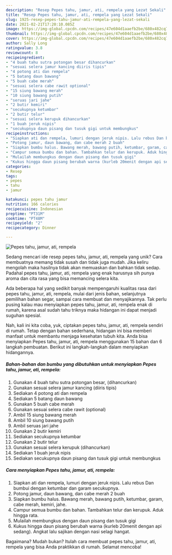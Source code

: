 ```yaml
---
description: "Resep Pepes tahu, jamur, ati, rempela yang Lezat Sekali"
title: "Resep Pepes tahu, jamur, ati, rempela yang Lezat Sekali"
slug: 1925-resep-pepes-tahu-jamur-ati-rempela-yang-lezat-sekali
date: 2021-02-21T17:20:10.085Z
image: https://img-global.cpcdn.com/recipes/47e604d1aaefb2be/680x482cq70/pepes-tahu-jamur-ati-rempela-foto-resep-utama.jpg
thumbnail: https://img-global.cpcdn.com/recipes/47e604d1aaefb2be/680x482cq70/pepes-tahu-jamur-ati-rempela-foto-resep-utama.jpg
cover: https://img-global.cpcdn.com/recipes/47e604d1aaefb2be/680x482cq70/pepes-tahu-jamur-ati-rempela-foto-resep-utama.jpg
author: Sally Long
ratingvalue: 3.8
reviewcount: 8
recipeingredient:
- "4 buah tahu sutra potongan besar dihancurkan"
- "sesuai selera jamur kancing diiris tipis"
- "4 potong ati dan rempela"
- "5 batang daun bawang"
- "5 buah cabe merah"
- "sesuai selera cabe rawit optional"
- "15 siung bawang merah"
- "10 siung bawang putih"
- "seruas jari jahe"
- "2 butir kemiri"
- "secukupnya ketumbar"
- "2 butir telur"
- "sesuai selera kerupuk dihancurkan"
- "1 buah jeruk nipis"
- "secukupnya daun pisang dan tusuk gigi untuk membungkus"
recipeinstructions:
- "Siapkan ati dan rempela, lumuri dengan jeruk nipis. Lalu rebus Dan bumbui dengan ketumbar dan garam secukupnya."
- "Potong jamur, daun bawang, dan cabe merah 2 buah"
- "Siapkan bumbu halus. Bawang merah, bawang putih, ketumbar, garam, cabe merah, kemiri, jahe."
- "Campur semua bumbu dan bahan. Tambahkan telur dan kerupuk. Aduk hingga rata."
- "Mulailah membungkus dengan daun pisang dan tusuk gigi"
- "Kukus hingga daun pisang berubah warna (kurleb 20menit dengan api sedang). Angkat lalu sajikan dengan nasi selagi hangat."
categories:
- Resep
tags:
- pepes
- tahu
- jamur

katakunci: pepes tahu jamur 
nutrition: 166 calories
recipecuisine: Indonesian
preptime: "PT31M"
cooktime: "PT48M"
recipeyield: "2"
recipecategory: Dinner

---
```



![Pepes tahu, jamur, ati, rempela](https://img-global.cpcdn.com/recipes/47e604d1aaefb2be/680x482cq70/pepes-tahu-jamur-ati-rempela-foto-resep-utama.jpg)

Sedang mencari ide resep pepes tahu, jamur, ati, rempela yang unik? Cara membuatnya memang tidak susah dan tidak juga mudah. Jika keliru mengolah maka hasilnya tidak akan memuaskan dan bahkan tidak sedap. Padahal pepes tahu, jamur, ati, rempela yang enak harusnya sih punya aroma dan cita rasa yang bisa memancing selera kita.

Ada beberapa hal yang sedikit banyak mempengaruhi kualitas rasa dari pepes tahu, jamur, ati, rempela, mulai dari jenis bahan, selanjutnya pemilihan bahan segar, sampai cara membuat dan menyajikannya. Tak perlu pusing kalau mau menyiapkan pepes tahu, jamur, ati, rempela enak di rumah, karena asal sudah tahu triknya maka hidangan ini dapat menjadi suguhan spesial.




Nah, kali ini kita coba, yuk, ciptakan pepes tahu, jamur, ati, rempela sendiri di rumah. Tetap dengan bahan sederhana, hidangan ini bisa memberi manfaat untuk membantu menjaga kesehatan tubuh kita. Anda bisa menyiapkan Pepes tahu, jamur, ati, rempela menggunakan 15 bahan dan 6 langkah pembuatan. Berikut ini langkah-langkah dalam menyiapkan hidangannya.

<!--inarticleads1-->

##### Bahan-bahan dan bumbu yang dibutuhkan untuk menyiapkan Pepes tahu, jamur, ati, rempela:

1. Gunakan 4 buah tahu sutra potongan besar, (dihancurkan)
1. Gunakan sesuai selera jamur kancing (diiris tipis)
1. Sediakan 4 potong ati dan rempela
1. Sediakan 5 batang daun bawang
1. Gunakan 5 buah cabe merah
1. Gunakan sesuai selera cabe rawit (optional)
1. Ambil 15 siung bawang merah
1. Ambil 10 siung bawang putih
1. Ambil seruas jari jahe
1. Gunakan 2 butir kemiri
1. Sediakan secukupnya ketumbar
1. Gunakan 2 butir telur
1. Gunakan sesuai selera kerupuk (dihancurkan)
1. Sediakan 1 buah jeruk nipis
1. Sediakan secukupnya daun pisang dan tusuk gigi untuk membungkus




<!--inarticleads2-->

##### Cara menyiapkan Pepes tahu, jamur, ati, rempela:

1. Siapkan ati dan rempela, lumuri dengan jeruk nipis. Lalu rebus Dan bumbui dengan ketumbar dan garam secukupnya.
1. Potong jamur, daun bawang, dan cabe merah 2 buah
1. Siapkan bumbu halus. Bawang merah, bawang putih, ketumbar, garam, cabe merah, kemiri, jahe.
1. Campur semua bumbu dan bahan. Tambahkan telur dan kerupuk. Aduk hingga rata.
1. Mulailah membungkus dengan daun pisang dan tusuk gigi
1. Kukus hingga daun pisang berubah warna (kurleb 20menit dengan api sedang). Angkat lalu sajikan dengan nasi selagi hangat.




Bagaimana? Mudah bukan? Itulah cara membuat pepes tahu, jamur, ati, rempela yang bisa Anda praktikkan di rumah. Selamat mencoba!
